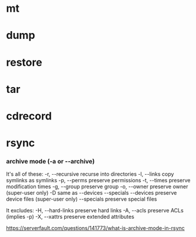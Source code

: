 # mt
# dump
# restore
# tar
# cdrecord
# rsync

### archive mode (-a or --archive)
It's all of these:
    -r, --recursive recurse into directories
    -l, --links copy symlinks as symlinks
    -p, --perms preserve permissions
    -t, --times preserve modification times
    -g, --group preserve group
    -o, --owner preserve owner (super-user only)
    -D same as --devices --specials
    --devices preserve device files (super-user only)
    --specials preserve special files

It excludes:
    -H, --hard-links preserve hard links
    -A, --acls preserve ACLs (implies -p)
    -X, --xattrs preserve extended attributes

https://serverfault.com/questions/141773/what-is-archive-mode-in-rsync